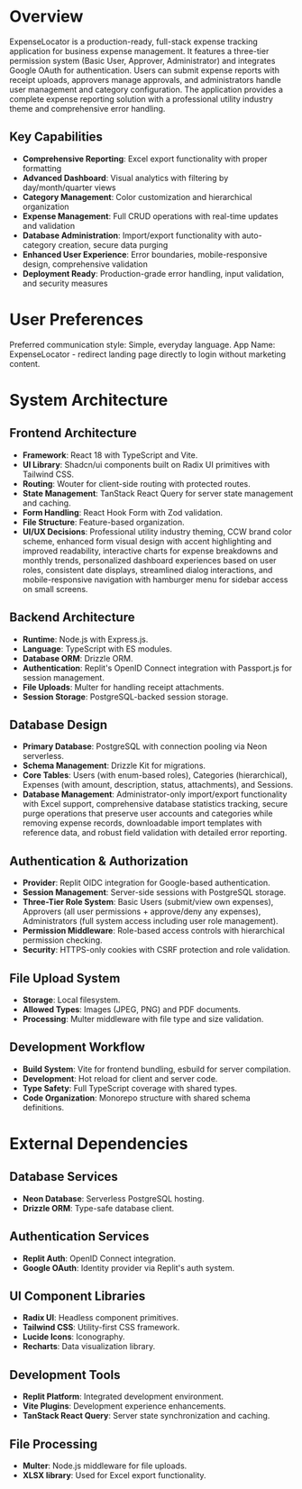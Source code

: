 # Overview

ExpenseLocator is a production-ready, full-stack expense tracking application for business expense management. It features a three-tier permission system (Basic User, Approver, Administrator) and integrates Google OAuth for authentication. Users can submit expense reports with receipt uploads, approvers manage approvals, and administrators handle user management and category configuration. The application provides a complete expense reporting solution with a professional utility industry theme and comprehensive error handling. 

## Key Capabilities
- **Comprehensive Reporting**: Excel export functionality with proper formatting
- **Advanced Dashboard**: Visual analytics with filtering by day/month/quarter views  
- **Category Management**: Color customization and hierarchical organization
- **Expense Management**: Full CRUD operations with real-time updates and validation
- **Database Administration**: Import/export functionality with auto-category creation, secure data purging
- **Enhanced User Experience**: Error boundaries, mobile-responsive design, comprehensive validation
- **Deployment Ready**: Production-grade error handling, input validation, and security measures

# User Preferences

Preferred communication style: Simple, everyday language.
App Name: ExpenseLocator - redirect landing page directly to login without marketing content.

# System Architecture

## Frontend Architecture
- **Framework**: React 18 with TypeScript and Vite.
- **UI Library**: Shadcn/ui components built on Radix UI primitives with Tailwind CSS.
- **Routing**: Wouter for client-side routing with protected routes.
- **State Management**: TanStack React Query for server state management and caching.
- **Form Handling**: React Hook Form with Zod validation.
- **File Structure**: Feature-based organization.
- **UI/UX Decisions**: Professional utility industry theming, CCW brand color scheme, enhanced form visual design with accent highlighting and improved readability, interactive charts for expense breakdowns and monthly trends, personalized dashboard experiences based on user roles, consistent date displays, streamlined dialog interactions, and mobile-responsive navigation with hamburger menu for sidebar access on small screens.

## Backend Architecture
- **Runtime**: Node.js with Express.js.
- **Language**: TypeScript with ES modules.
- **Database ORM**: Drizzle ORM.
- **Authentication**: Replit's OpenID Connect integration with Passport.js for session management.
- **File Uploads**: Multer for handling receipt attachments.
- **Session Storage**: PostgreSQL-backed session storage.

## Database Design
- **Primary Database**: PostgreSQL with connection pooling via Neon serverless.
- **Schema Management**: Drizzle Kit for migrations.
- **Core Tables**: Users (with enum-based roles), Categories (hierarchical), Expenses (with amount, description, status, attachments), and Sessions.
- **Database Management**: Administrator-only import/export functionality with Excel support, comprehensive database statistics tracking, secure purge operations that preserve user accounts and categories while removing expense records, downloadable import templates with reference data, and robust field validation with detailed error reporting.

## Authentication & Authorization
- **Provider**: Replit OIDC integration for Google-based authentication.
- **Session Management**: Server-side sessions with PostgreSQL storage.
- **Three-Tier Role System**: Basic Users (submit/view own expenses), Approvers (all user permissions + approve/deny any expenses), Administrators (full system access including user role management).
- **Permission Middleware**: Role-based access controls with hierarchical permission checking.
- **Security**: HTTPS-only cookies with CSRF protection and role validation.

## File Upload System
- **Storage**: Local filesystem.
- **Allowed Types**: Images (JPEG, PNG) and PDF documents.
- **Processing**: Multer middleware with file type and size validation.

## Development Workflow
- **Build System**: Vite for frontend bundling, esbuild for server compilation.
- **Development**: Hot reload for client and server code.
- **Type Safety**: Full TypeScript coverage with shared types.
- **Code Organization**: Monorepo structure with shared schema definitions.

# External Dependencies

## Database Services
- **Neon Database**: Serverless PostgreSQL hosting.
- **Drizzle ORM**: Type-safe database client.

## Authentication Services
- **Replit Auth**: OpenID Connect integration.
- **Google OAuth**: Identity provider via Replit's auth system.

## UI Component Libraries
- **Radix UI**: Headless component primitives.
- **Tailwind CSS**: Utility-first CSS framework.
- **Lucide Icons**: Iconography.
- **Recharts**: Data visualization library.

## Development Tools
- **Replit Platform**: Integrated development environment.
- **Vite Plugins**: Development experience enhancements.
- **TanStack React Query**: Server state synchronization and caching.

## File Processing
- **Multer**: Node.js middleware for file uploads.
- **XLSX library**: Used for Excel export functionality.